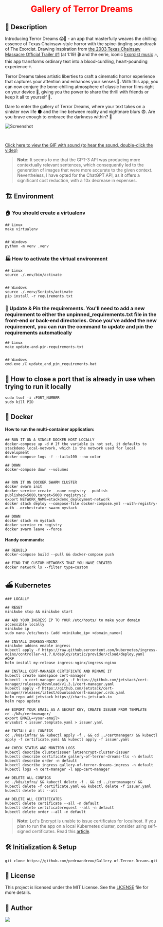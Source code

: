 <h1 align="center" style="color:red;">Gallery of Terror Dreams</h1>


## 📰 Description
Introducing Terror Dreams 😱🔪 - an app that masterfully weaves the chilling essence of Texas Chainsaw-style horror with the spine-tingling soundtrack of The Exorcist. Drawing inspiration from [the 2003 Texas Chainsaw Massacre Official Trailer #1](https://www.youtube.com/watch?v=janre4HxsX4) (at 1:19) 🎬 and the eerie, iconic [Exorcist music](https://www.youtube.com/watch?v=Hj83ugShbic) 🎶, this app transforms ordinary text into a blood-curdling, heart-pounding experience 💀.

Terror Dreams takes artistic liberties to craft a cinematic horror experience that captures your attention and enhances your senses 👻. With this app, you can now conjure the bone-chilling atmosphere of classic horror films right on your device 📱, giving you the power to share the thrill with friends or keep it all to yourself 🤫.

Dare to enter the gallery of Terror Dreams, where your text takes on a sinister new life 🌑 and the line between reality and nightmare blurs 😨. Are you brave enough to embrace the darkness within? 🖤

![Screenshot](https://github.com/pedroandreou/Gallery-of-Terror-Dreams/blob/master/demo/demo.gif)

<br>

[Click here to view the GIF with sound (to hear the sound, double-click the video)](https://gifs.com/embed/gallery-of-terror-dreams-79BM9O?muted=false)
> **Note:** It seems to me that the GPT-3 API was producing more contextually relevant sentences, which consequently led to the generation of images that were more accurate to the given context. Nevertheless, I have opted for the ChatGPT API, as it offers a significant cost reduction, with a 10x decrease in expenses.


## :building_construction: Environment

### :house: You should create a virtualenv
```
## Linux
make virtualenv


## Windows
python -m venv .venv
```


### :factory: How to activate the virtual environment
```
## Linux
source ./.env/bin/activate


## Windows
source ./.venv/Scripts/activate
pip install -r requirements.txt
```


### :house_with_garden: Update & Pin the requirements. You'll need to add a new requirement to either the unpinned_requirements.txt file in the front-end or back-end directories. Once you've added the new requirement, you can run the command to update and pin the requirements automatically
```
## Linux
make update-and-pin-requirements-txt


## Windows
cmd.exe /C update_and_pin_requirements.bat
```


## :hammer: How to close a port that is already in use when trying to run it locally
```
sudo lsof -i :PORT_NUMBER
sudo kill PID
```


## :whale: Docker
#### How to run the multi-container application:
```
## RUN IT ON A SINGLE DOCKER HOST LOCALLY
docker-compose up -d # If the variable is not set, it defaults to stackdemo_local-network, which is the network used for local development
docker-compose logs -f --tail=100 --no-color

## DOWN
docker-compose down --volumes


## RUN IT ON DOCKER SWARM CLUSTER
docker swarm init
docker service create --name registry --publish published=5000,target=5000 registry:2
export NETWORK_NAME=stackdemo_deployment-network
docker stack deploy --compose-file docker-compose.yml --with-registry-auth --orchestrator swarm mystack

## DOWN
docker stack rm mystack
docker service rm registry
docker swarm leave --force
```

#### Handy commands:
```
## REBUILD
docker-compose build --pull && docker-compose push

## FIND THE CUSTOM NETWORKS THAT YOU HAVE CREATED
docker network ls --filter type=custom
```

## ⛴️ Kubernetes
```
### LOCALLY

## RESET
minikube stop && minikube start

## ADD YOUR INGRESS IP TO YOUR /etc/hosts/ to make your domain accessible locally
minikube ip
sudo nano /etc/hosts (add <minikube_ip> <domain_name>)

## INSTALL INGRESS-NGINX
minikube addons enable ingress
kubectl apply -f https://raw.githubusercontent.com/kubernetes/ingress-nginx/controller-v1.7.0/deploy/static/provider/cloud/deploy.yaml
#OR#
helm install my-release ingress-nginx/ingress-nginx

## INSTALL CERT-MANAGER CERTIFICATE AND RENAME IT
kubectl create namespace cert-manager
kubectl -n cert-manager apply -f https://github.com/jetstack/cert-manager/releases/download/v1.3.1/cert-manager.yaml
kubectl apply -f https://github.com/jetstack/cert-manager/releases/latest/download/cert-manager.crds.yaml
helm repo add jetstack https://charts.jetstack.io
helm repo update

## EXPORT YOUR EMAIL AS A SECRET KEY, CREATE ISSUER FROM TEMPLATE
cd ./k8s/certmanager/
export EMAIL=<your-email>
envsubst < issuer.template.yaml > issuer.yaml

## INSTALL ALL CONFIGS
cd ./k8s/infra/ && kubectl apply -f . && cd ../certmanager/ && kubectl apply -f certificate.yaml && kubectl apply -f issuer.yaml

## CHECK STATUS AND MONITOR LOGS
kubectl describe clusterissuer letsencrypt-cluster-issuer
kubectl describe certificate gallery-of-terror-dreams-tls -n default
kubectl describe order -n default
kubectl describe ingress gallery-of-terror-dreams-ingress -n default
kubectl logs -n cert-manager -l app=cert-manager

## DELETE ALL CONFIGS
cd ./k8s/infra/ && kubectl delete -f . && cd ../certmanager/ && kubectl delete -f certificate.yaml && kubectl delete -f issuer.yaml
kubectl delete all --all

## DELETE ALL CERTIFICATES
kubectl delete certificate --all -n default
kubectl delete certificaterequest --all -n default
kubectl delete order --all -n default
```

> **Note:** Let's Encrypt is unable to issue certificates for localhost. If you plan to run the app on a local Kubernetes cluster, consider using self-signed certificates. Read this [article](https://letsencrypt.org/docs/certificates-for-localhost/).


## 🛠 Initialization & Setup
    git clone https://github.com/pedroandreou/Gallery-of-Terror-Dreams.git


## :scroll: License
This project is licensed under the MIT License. See the [LICENSE](LICENSE) file for more details.


## :tophat: Author
<a href="https://www.linkedin.com/in/petrosandreou80/">
  <img align="center" src="https://img.shields.io/badge/Petros LinkedIn-0077B5?style=for-the-badge&logo=linkedin&logoColor=white" />
</a>
